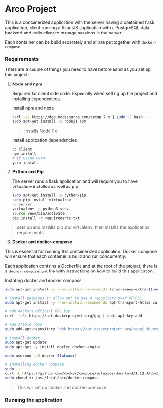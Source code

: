 # Arco Project

This is a containerized application with the server having a contained flask application, client running a ReactJS application with a PostgreSQL data backend and redis client to manage sessions in the server.

Each container can be build separately and all are put together with `docker-compose`

### Requirements

There are a couple of things you need to have before hand as you set up this project:

1. __Node and npm__
   
   Required for client side code. Especially when setting up the project and installing dependenices.
   
   Install npm and node
   
    ```bash
    curl -sL https://deb.nodesource.com/setup_7.x | sudo -E bash -
    sudo apt-get install -y nodejs npm
    ```
    > Installs Node 7.x
   
   Install application dependencies
   
   ```bash
   cd client
   npm install
   # if using yarn
   yarn install
   ```
   
   
2. __Python and Pip__
   
   The server runs a flask application and will require you to have virtualenv installed as well as pip
    ```bash
    sudo apt-get install -y python-pip
    sudo pip install virtualenv
    cd server
    virtualenv -p python3 venv
    source venv/bin/activate
    pip install -r requirements.txt
    ```
    
> sets up and installs pip and virtualenv, then installs the application requirements 

3. __Docker and docker-compose__

This is essential for running this containerized application. Docker compose will ensure that each container is build and run concurrently.
 
 Each application contains a Dockerfile and at the root of the project, there is a `docker-compose.yml` file with instructions on how to build this application.
 
 Installing docker and docker compose
 ```bash
 sudo apt-get install -y --no-install-recommends linux-image-extra-$(uname -r) linux-image-extra-virtual

# Install packages to allow apt to use a repository over HTTPS:
sudo apt-get install -y --no-install-recommends apt-transport-https ca-certificates curl software-properties-common

# add dockers official GPG key
curl -fsSL https://apt.dockerproject.org/gpg | sudo apt-key add -

# add stable repo
sudo add-apt-repository "deb https://apt.dockerproject.org/repo/ ubuntu-$(lsb_release -cs) main"

# install docker
sudo apt-get update
sudo apt-get -y install docker docker-engine

sudo usermod -aG docker $(whoami)

# Installing docker compose
sudo -i
curl -L https://github.com/docker/compose/releases/download/1.12.0/docker-compose-`uname -s`-`uname -m` > /usr/local/bin/docker-compose
sudo chmod +x /usr/local/bin/docker-compose
 ```
 > This will set up docker and docker-compose

### Running the application


